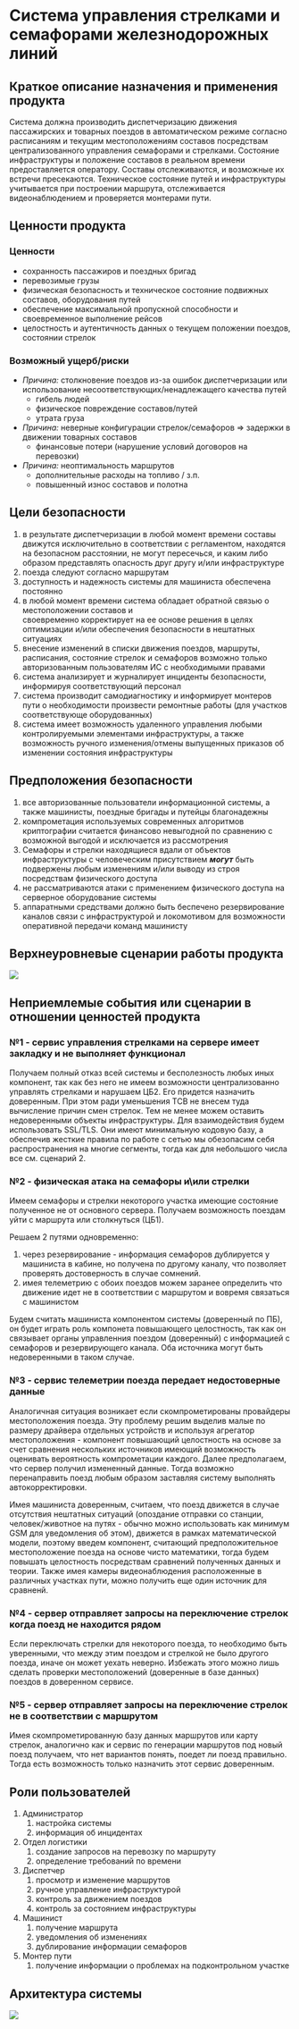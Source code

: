 # Система управления стрелками и семафорами железнодорожных линий

## Краткое описание назначения и применения продукта

Система должна производить диспетчеризацию движения пассажирских и товарных поездов
в автоматическом режиме согласно расписаниям и текущим местоположениям составов
посредствам централизованного управления семафорами и стрелками.
Состояние инфраструктуры и положение составов в реальном времени предоставляется оператору.
Составы отслеживаются, и возможные их встречи пресекаются.
Техническое состояние путей и инфраструктуры учитывается при построении маршрута, 
отслеживается видеонаблюдением и проверяется монтерами пути.

## Ценности продукта

### Ценности

- сохранность пассажиров и поездных бригад
- перевозимые грузы
- физическая безопасность и техническое состояние подвижных составов, оборудования путей
- обеспечение максимальной пропускной способности и своевременное выполнение рейсов
- целостность и аутентичность данных о текущем положении поездов, состоянии стрелок

### Возможный ущерб/риски

- _Причина:_ столкновение поездов из-за ошибок диспетчеризации или использование несоответствующих/ненадлежащего качества путей
    - гибель людей
    - физическое повреждение составов/путей
    - утрата груза
- _Причина:_ неверные конфигурации стрелок/семафоров => задержки в движении товарных составов
    - финансовые потери (нарушение условий договоров на перевозки)
- _Причина:_ неоптимальность маршрутов
    - дополнительные расходы на топливо / з.п.
    - повышенный износ составов и полотна

## Цели безопасности

1. в результате диспетчеризации в любой момент времени составы
   движутся исключительно в соответствии с регламентом, находятся на безопасном расстоянии,
   не могут пересечься, и каким либо образом представлять опасность друг другу и/или инфраструктуре
2. поезда следуют согласно маршрутам
3. доступность и надежность системы для машиниста обеспечена постоянно
4. в любой момент времени система обладает обратной связью о местоположении составов и  
   своевременно корректирует на ее основе решения в целях оптимизации и/или обеспечения безопасности в нештатных ситуациях
5. внесение изменений в списки движения поездов, маршруты, расписания, состояние стрелок и семафоров
   возможно только авторизованным пользователям ИС с необходимыми правами
6. система анализирует и журналирует инциденты безопасности, информируя соответствующий персонал
7. система производит самодиагностику и информирует монтеров пути о необходимости произвести ремонтные работы (для участков соответствующе оборудованных)
8. система имеет возможность удаленного управления любыми контролируемыми элементами инфраструктуры,
   а также возможность ручного изменения/отмены выпущенных приказов об изменении состояния инфраструктуры

## Предположения безопасности

1. все авторизованные пользователи информационной системы, а также машинисты, поездные бригады и путейцы благонадежны 
2. компрометация используемых современных алгоритмов криптографии считается финансово невыгодной по сравнению с возможной выгодой и исключается из рассмотрения
3. Семафоры и стрелки находящиеся вдали от объектов инфраструктуры с человеческим присутствием
   **_могут_** быть подвержены любым изменениям и/или выводу из строя посредствам физического доступа
4. не рассматриваются атаки с применением физического доступа на серверное оборудование системы
5. аппаратными средствами должно быть беспечено резервирование каналов связи с инфраструктурой и локомотивом для возможности оперативной передачи команд машинисту

## Верхнеуровневые сценарии работы продукта

![](/home/petr/Desktop/cyberimmune-course-homework/task1/diagrams/normal_scenario.png)


## Неприемлемые события или сценарии в отношении ценностей продукта

### №1 - сервис управления стрелками на сервере имеет закладку и не выполняет функционал
Получаем полный отказ всей системы и бесполезность любых иных компонент, 
так как без него не имеем возможности централизованно управлять стрелками и нарушаем ЦБ2.
Его придется назначить доверенным. При этом ради уменьшения TCB не внесем туда вычисление причин смен стрелок.
Тем не менее можем оставить недоверенными объекты инфраструктуры. 
Для взаимодействия будем использовать SSL/TLS. 
Они имеют минимальную кодовую базу, а обеспечив жесткие правила по работе с сетью мы обезопасим 
себя распространения на многие сегменты, тогда как для небольшого числа все см. сценарий 2.

### №2 - физическая атака на семафоры и\или стрелки
Имеем семафоры и стрелки некоторого участка имеющие состояние полученное не от основного сервера.
Получаем возможность поездам уйти с маршрута или столкнуться (ЦБ1).

Решаем 2 путями одновременно:
1. через резервирование - информация семафоров дублируется у машиниста в кабине,
но получена по другому каналу, что позволяет проверять достоверность в случае сомнений.
2. имея телеметрию с обоих поездов можем заранее определить что движение идет не в соответствии с маршрутом
и вовремя связаться с машинистом

Будем считать машиниста компонентом системы (доверенный по ПБ),
он будет играть роль компонета повышающего целостность, так как он связывает органы управленния поездом (доверенный)
с информацией с семафоров и резервирующего канала. Оба источника могут быть недоверенными в таком случае.

### №3 - сервис телеметрии поезда передает недостоверные данные
Аналогичная ситуация возникает если скомпрометированы провайдеры местоположения поезда. 
Эту проблему решим выделив малые по размеру драйвера отдельных устройств 
и используя агрегатор местоположения - компонент повышающий целостность на основе за счет 
сравнения нескольких источников имеющий возможность оценивать вероятность компрометации каждого.
Далее предполагаем, что сервер получил измененный данные. 
Тогда возможно перенаправить поезд любым образом заставляя систему выполнять автокорректировки.

Имея машиниста доверенным, считаем, что поезд движется в случае отсутствия нештатных ситуаций 
(опоздание отправки со станции, человек/животное на путях - обычно можно использовать как минимум GSM для уведомления об этом), 
движется в рамках математической модели, поэтому введем компонент, считающий предположительное местоположение поезда на основе чисто математики,
тогда будем повышать целостность посредствам сравнений полученных данных и теории.
Также имея камеры видеонаблюдения расположенные в различных участках пути, можно получить еще один источник для сравненй.

### №4 - сервер отправляет запросы на переключение стрелок когда поезд не находится рядом
Если переключать стрелки для некоторого поезда, то необходимо быть уверенными, 
что между этим поездом и стрелкой не было другого поезда, иначе он может уехать неверно.
Избежать этого можно лишь сделать проверки местоположений (доверенные в базе данных) поездов в доверенном сервисе.

### №5 - сервер отправляет запросы на переключение стрелок не в соответствии с маршрутом
Имея скомпрометированную базу данных маршрутов или карту стрелок, 
аналогично как и сервис по генерации маршрутов под новый поезд получаем, что нет вариантов понять, поедет ли поезд правильно.
Тогда есть возможность только назначить этот сервис доверенным.

## Роли пользователей

1. Администратор
    1. настройка системы
    2. информация об инцидентах
2. Отдел логистики
    1. создание запросов на перевозку по маршруту
    2. определение требований по времени
3. Диспетчер
    1. просмотр и изменение маршрутов
    2. ручное управление инфраструктурой
    3. контроль за движением поездов
    4. контроль за состоянием инфраструктуры
4. Машинист
    1. получение маршрута
    2. уведомления об изменениях
    3. дублирование информации семафоров
5. Монтер пути
    1. получение информации о проблемах на подконтрольном участке

## Архитектура системы
![](/home/petr/Desktop/cyberimmune-course-homework/task1/diagrams/DFD.png)
